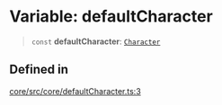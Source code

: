 # Variable: defaultCharacter

> `const` **defaultCharacter**: [`Character`](../type-aliases/Character.md)

## Defined in

[core/src/core/defaultCharacter.ts:3](https://github.com/ai16z/eliza/blob/c96957e5a5d17e343b499dd4d46ce403856ac5bc/core/src/core/defaultCharacter.ts#L3)
